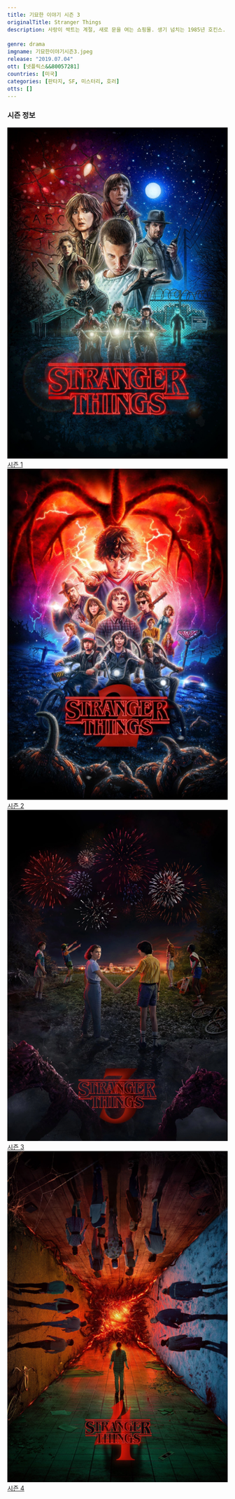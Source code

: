 ```yaml
---
title: 기묘한 이야기 시즌 3
originalTitle: Stranger Things
description: 사랑이 싹트는 계절, 새로 문을 여는 쇼핑몰. 생기 넘치는 1985년 호킨스. 하지만 광란의 쥐 떼가 질주하면서 어둠이 입을 벌린다. 이번 여름, 모든 것이 기묘해진다.

genre: drama
imgname: 기묘한이야기시즌3.jpeg
release: "2019.07.04"
ott: [넷플릭스&&80057281]
countries: [미국]
categories: [판타지, SF, 미스터리, 호러]
otts: []
---
```


### 시즌 정보

<div class="season-list">
<div class="item">
<a href="/drama/기묘한이야기시즌1" >
<img src="/poster/기묘한이야기시즌1.jpeg" alt="기묘한이야기시즌1 포스터 ">
시즌 1</a>
</div>

<div class="item">
<a href="/drama/기묘한이야기시즌2" >
<img src="/poster/기묘한이야기시즌2.jpeg" alt="기묘한이야기시즌2 포스터 ">
시즌 2</a>
</div>

<div class="item">
<a href="/drama/기묘한이야기시즌3" >
<img src="/poster/기묘한이야기시즌3.jpeg" alt="기묘한이야기시즌3 포스터 ">
시즌 3</a>
</div>

<div class="item">
<a href="/drama/기묘한이야기시즌4" >
<img src="/poster/기묘한이야기시즌4.jpeg" alt="기묘한이야기시즌4 포스터 ">
시즌 4</a>
</div>
</div>
